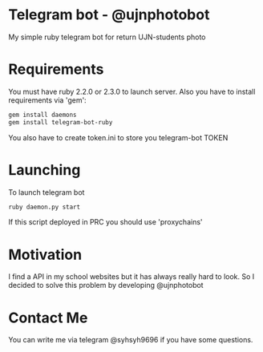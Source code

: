 # Telegram bot - @ujnphotobot
My simple ruby telegram bot for return UJN-students photo

# Requirements
You must have ruby 2.2.0 or 2.3.0 to launch server. Also you have to install requirements via 'gem':
```bash
gem install daemons
gem install telegram-bot-ruby
```
You also have to create token.ini to store you telegram-bot TOKEN

# Launching
To launch telegram bot
```bash
ruby daemon.py start
```
If this script deployed in PRC you should use 'proxychains'

# Motivation
I find a API in my school websites but it has always really hard to look. So I decided to solve this problem by developing @ujnphotobot

# Contact Me
You can write me via telegram @syhsyh9696 if you have some questions.
